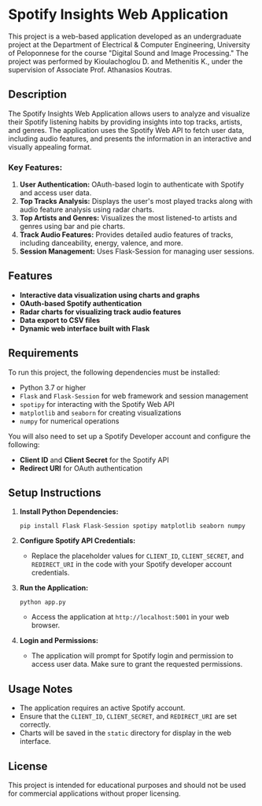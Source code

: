 # Spotify Insights Web Application

This project is a web-based application developed as an undergraduate project at the Department of Electrical & Computer Engineering, University of Peloponnese for the course "Digital Sound and Image Processing." The project was performed by Kioulachoglou D. and Methenitis K., under the supervision of Associate Prof. Athanasios Koutras.

## Description

The Spotify Insights Web Application allows users to analyze and visualize their Spotify listening habits by providing insights into top tracks, artists, and genres. The application uses the Spotify Web API to fetch user data, including audio features, and presents the information in an interactive and visually appealing format.

### Key Features:
1. **User Authentication:** OAuth-based login to authenticate with Spotify and access user data.
2. **Top Tracks Analysis:** Displays the user's most played tracks along with audio feature analysis using radar charts.
3. **Top Artists and Genres:** Visualizes the most listened-to artists and genres using bar and pie charts.
4. **Track Audio Features:** Provides detailed audio features of tracks, including danceability, energy, valence, and more.
5. **Session Management:** Uses Flask-Session for managing user sessions.

## Features

- **Interactive data visualization using charts and graphs**
- **OAuth-based Spotify authentication**
- **Radar charts for visualizing track audio features**
- **Data export to CSV files**
- **Dynamic web interface built with Flask**

## Requirements

To run this project, the following dependencies must be installed:

- Python 3.7 or higher
- `Flask` and `Flask-Session` for web framework and session management
- `spotipy` for interacting with the Spotify Web API
- `matplotlib` and `seaborn` for creating visualizations
- `numpy` for numerical operations

You will also need to set up a Spotify Developer account and configure the following:

- **Client ID** and **Client Secret** for the Spotify API
- **Redirect URI** for OAuth authentication

## Setup Instructions

1. **Install Python Dependencies:**
   ```
   pip install Flask Flask-Session spotipy matplotlib seaborn numpy
   ```

2. **Configure Spotify API Credentials:**
   - Replace the placeholder values for `CLIENT_ID`, `CLIENT_SECRET`, and `REDIRECT_URI` in the code with your Spotify developer account credentials.

3. **Run the Application:**
   ```
   python app.py
   ```

   - Access the application at `http://localhost:5001` in your web browser.

4. **Login and Permissions:**
   - The application will prompt for Spotify login and permission to access user data. Make sure to grant the requested permissions.

## Usage Notes

- The application requires an active Spotify account.
- Ensure that the `CLIENT_ID`, `CLIENT_SECRET`, and `REDIRECT_URI` are set correctly.
- Charts will be saved in the `static` directory for display in the web interface.

## License

This project is intended for educational purposes and should not be used for commercial applications without proper licensing.

